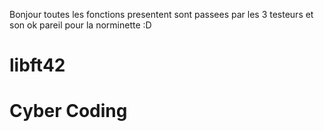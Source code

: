 Bonjour toutes les fonctions presentent sont passees par les 3 testeurs et son ok pareil pour la norminette :D
# libft42
# Cyber Coding
